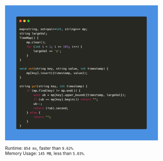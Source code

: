 ![](https://github.com/archishmanghos/code-images/blob/master/Leetcode/981.png)

Runtime: `854 ms`, faster than `9.62%`.<br>
Memory Usage: `145 MB`, less than `5.03%`.